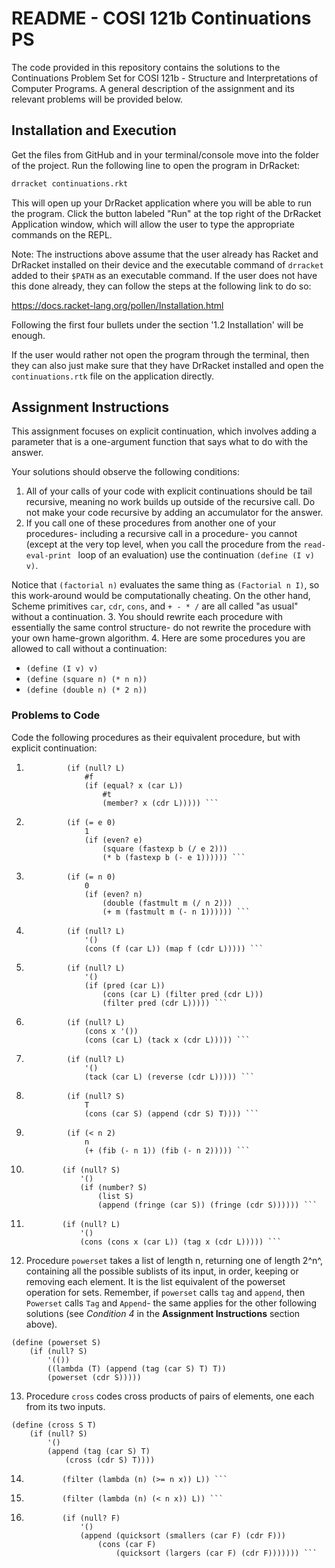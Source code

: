 # README - COSI 121b Continuations PS

The code provided in this repository contains the solutions to the Continuations Problem Set for COSI 121b - Structure and Interpretations of Computer Programs. A general description of the assignment and its relevant problems will be provided below. 

## Installation and Execution 

Get the files from GitHub and in your terminal/console move into the folder of the project. Run the following line to open the program in DrRacket: 

``` bash 
drracket continuations.rkt 
```

This will open up your DrRacket application where you will be able to run the program. Click the button labeled "Run" at the top right of the DrRacket Application window, which will allow the user to type the appropriate commands on the REPL.

Note: The instructions above assume that the user already has Racket and DrRacket installed on their device and the executable command of ``` drracket ``` added to their ``` $PATH ``` as an executable command. If the user does not have this done already, they can follow the steps at the following link to do so: 

https://docs.racket-lang.org/pollen/Installation.html 

Following the first four bullets under the section '1.2 Installation' will be enough. 

If the user would rather not open the program through the terminal, then they can also just make sure that they have DrRacket installed and open the ``` continuations.rtk ``` file on the application directly. 


## Assignment Instructions 

This assignment focuses on explicit continuation, which involves adding a parameter that is a one-argument function that says what to do with the answer.  

Your solutions should observe the following conditions: 

1. All of your calls of your code with explicit continuations should be tail recursive, meaning no work builds up outside of the recursive call. Do not make your code recursive by adding an accumulator for the answer. 
2. If you call one of these procedures from another one of your procedures- including a recursive call in a procedure- you cannot (except at the very top level, when you call the procedure from the ```read-eval-print ``` loop of an evaluation) use the continuation ``` (define (I v) v) ```. 

Notice that ``` (factorial n) ``` evaluates the same thing as ``` (Factorial n I) ```, so this work-around would be computationally cheating. On the other hand, Scheme primitives ``` car ```, ``` cdr ```, ``` cons ```, and ``` + - * / ``` are all called "as usual" without a continuation. 
3. You should rewrite each procedure with essentially the same control structure- do not rewrite the procedure with your own hame-grown algorithm. 
4. Here are some procedures you are allowed to call without a continuation: 
* ``` (define (I v) v) ``` 
* ``` (define (square n) (* n n)) ``` 
* ``` (define (double n) (* 2 n)) ``` 

### Problems to Code 

Code the following procedures as their equivalent procedure, but with explicit continuation: 

1. ``` (define (member? x L) 
            (if (null? L) 
                #f 
                (if (equal? x (car L))
                    #t 
                    (member? x (cdr L))))) ``` 

2. ``` (define (fastexp b e) 
            (if (= e 0)
                1 
                (if (even? e)
                    (square (fastexp b (/ e 2)))
                    (* b (fastexp b (- e 1)))))) ``` 

3. ``` (define (fastmult m n)
            (if (= n 0) 
                0 
                (if (even? n)
                    (double (fastmult m (/ n 2)))
                    (+ m (fastmult m (- n 1)))))) ``` 

4. ``` (define (map f L)
            (if (null? L) 
                '()
                (cons (f (car L)) (map f (cdr L))))) ``` 

5. ``` (define (filter pred L) 
            (if (null? L) 
                '() 
                (if (pred (car L)) 
                    (cons (car L) (filter pred (cdr L))) 
                    (filter pred (cdr L))))) ``` 

6. ``` (define (tack x L) 
            (if (null? L) 
                (cons x '()) 
                (cons (car L) (tack x (cdr L))))) ``` 

7. ``` (define (reverse L) 
            (if (null? L) 
                '() 
                (tack (car L) (reverse (cdr L))))) ```

8. ``` (define (append S T) 
            (if (null? S) 
                T 
                (cons (car S) (append (cdr S) T)))) ``` 

9. ``` (define (fib n) 
            (if (< n 2) 
                n 
                (+ (fib (- n 1)) (fib (- n 2))))) ``` 

10. ``` (define (fringe S) 
            (if (null? S) 
                '() 
                (if (number? S) 
                    (list S) 
                    (append (fringe (car S)) (fringe (cdr S)))))) ``` 

11. ``` (define (tag x L) 
            (if (null? L) 
                '() 
                (cons (cons x (car L)) (tag x (cdr L))))) ``` 

12. Procedure ``` powerset ``` takes a list of length n, returning one of length 2^n^, containing all the possible sublists of its input, in order, keeping or removing each element. It is the list equivalent of the powerset operation for sets. Remember, if ``` powerset ``` calls ``` tag ``` and ``` append ```, then ``` Powerset ``` calls ``` Tag ``` and ``` Append ```- the same applies for the other following solutions (see *Condition 4* in the **Assignment Instructions** section above). 
``` 
(define (powerset S) 
    (if (null? S) 
        '(())
        ((lambda (T) (append (tag (car S) T) T)) 
        (powerset (cdr S))))) 
``` 

13. Procedure ``` cross ``` codes cross products of pairs of elements, one each from its two inputs. 
``` 
(define (cross S T) 
    (if (null? S) 
        '() 
        (append (tag (car S) T) 
            (cross (cdr S) T)))) 
``` 

14. ``` (define (largers x L) 
            (filter (lambda (n) (>= n x)) L)) ``` 

15. ``` (define (smallers x L) 
            (filter (lambda (n) (< n x)) L)) ``` 

16. ``` (define (quicksort F) 
            (if (null? F) 
                '() 
                (append (quicksort (smallers (car F) (cdr F))) 
                    (cons (car F) 
                        (quicksort (largers (car F) (cdr F))))))) ``` 